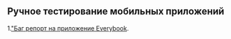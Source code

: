 ## Ручное тестирование мобильных приложений

1.["Баг репорт на приложение Everybook](https://docs.google.com/spreadsheets/d/1jHS7E1BiKJhAd1BOFzYaszWn6zjj_VdIRDqtY-LM7HBtaKv2M/edit).